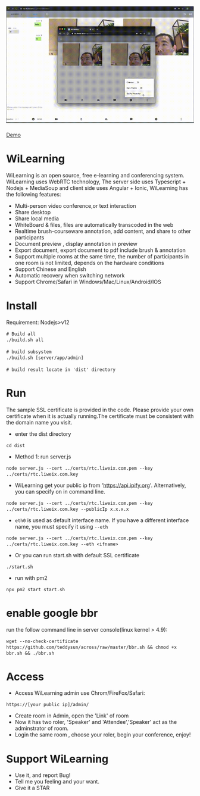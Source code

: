 ![Wi2_Whiteboard](res/wi2.gif)
----
[Demo](https://rtc.liweix.com/admin)

# WiLearning
WiLearning is an open source, free e-learning and conferencing system. WiLearning uses WebRTC technology, The server side uses Typescript + Nodejs + MediaSoup and client side uses Angular + Ionic, WiLearning has the following features:
* Multi-person video conference,or text interaction
* Share desktop
* Share local media 
* WhiteBoard & files, files are automatically transcoded in the web
* Realtime brush-courseware annotation, add content, and share to other participants
* Document preview , display annotation in preview
* Export document, export document to pdf include brush & annotation
* Support multiple rooms at the same time, the number of participants in one room is not limited, depends on the hardware conditions
* Support Chinese and English
* Automatic recovery when switching network
* Support Chrome/Safari in Windows/Mac/Linux/Android/IOS

# Install
Requirement: Nodejs>v12
```
# Build all
./build.sh all

# build subsystem
./build.sh [server/app/admin]

# build result locate in 'dist' directory
```

# Run
The sample SSL certificate is provided in the code. Please provide your own certificate when it is actually running.The certificate must be consistent with the domain name you visit.

* enter the dist directory
```
cd dist
````

* Method 1: run server.js
```
node server.js --cert ../certs/rtc.liweix.com.pem --key ../certs/rtc.liweix.com.key
```

* WiLearning get your public ip from 'https://api.ipify.org'. Alternatively, you can specify on in command line.
```
node server.js --cert ../certs/rtc.liweix.com.pem --key ../certs/rtc.liweix.com.key --publicIp x.x.x.x
```
* ```eth0``` is used as default interface name. If you have a different interface name, you must specify it using ```--eth```
```
node server.js --cert ../certs/rtc.liweix.com.pem --key ../certs/rtc.liweix.com.key --eth <ifname>
```
* Or you can run start.sh with default SSL certificate
```
./start.sh
```

* run with pm2
```
npx pm2 start start.sh
```

# enable google bbr 
run the follow command line in server console(linux kernel > 4.9):
```
wget --no-check-certificate https://github.com/teddysun/across/raw/master/bbr.sh && chmod +x bbr.sh && ./bbr.sh
```

# Access
* Access WiLearning admin use Chrom/FireFox/Safari:
```
https://[your public ip]/admin/
```
* Create room in Admin, open the 'Link' of room
* Now it has two roler, 'Speaker' and 'Attendee','Speaker' act as the adminstrator of room.
* Login the same room , choose your roler, begin your conference, enjoy!

# Support WiLearning
* Use it, and report Bug!
* Tell me you feeling and your want.
* Give it a STAR
